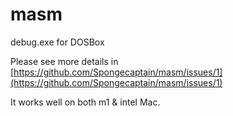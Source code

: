 # masm
debug.exe for DOSBox

Please see more details in [https://github.com/Spongecaptain/masm/issues/1](https://github.com/Spongecaptain/masm/issues/1)

It works well on both m1 & intel Mac.
